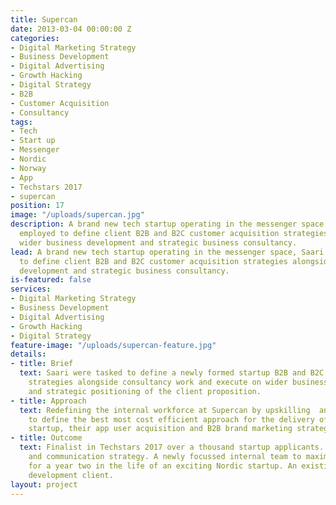 ```yaml
---
title: Supercan
date: 2013-03-04 00:00:00 Z
categories:
- Digital Marketing Strategy
- Business Development
- Digital Advertising
- Growth Hacking
- Digital Strategy
- B2B
- Customer Acquisition
- Consultancy
tags:
- Tech
- Start up
- Messenger
- Nordic
- Norway
- App
- Techstars 2017
- supercan
position: 17
image: "/uploads/supercan.jpg"
description: A brand new tech startup operating in the messenger space, Saari were
  employed to define client B2B and B2C customer acquisition strategies alongside
  wider business development and strategic business consultancy.
lead: A brand new tech startup operating in the messenger space, Saari were employed
  to define client B2B and B2C customer acquisition strategies alongside wider business
  development and strategic business consultancy.
is-featured: false
services:
- Digital Marketing Strategy
- Business Development
- Digital Advertising
- Growth Hacking
- Digital Strategy
feature-image: "/uploads/supercan-feature.jpg"
details:
- title: Brief
  text: Saari were tasked to define a newly formed startup B2B and B2C customer acquisition
    strategies alongside consultancy work and execute on wider business development
    and strategic positioning of the client proposition.
- title: Approach
  text: Redefining the internal workforce at Supercan by upskilling  and training
    to define the best most cost efficient approach for the delivery of a new Nordic
    startup, their app user acquisition and B2B brand marketing strategy.
- title: Outcome
  text: Finalist in Techstars 2017 over a thousand startup applicants. Aligned brand
    and communication strategy. A newly focussed internal team to maximise resources
    for a year two in the life of an exciting Nordic startup. An existing business
    development client.
layout: project
---
```


